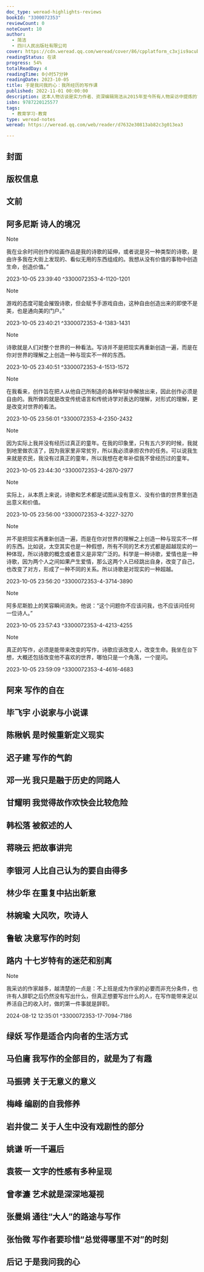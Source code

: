 ```yaml
---
doc_type: weread-highlights-reviews
bookId: "3300072353"
reviewCount: 0
noteCount: 10
author:
  - 简洁
  - 四川人民出版社有限公司
cover: https://cdn.weread.qq.com/weread/cover/86/cpplatform_c3xjis9acubqcwififwe46/t7_cpplatform_c3xjis9acubqcwififwe461695713885.jpg
readingStatus: 在读
progress: 54%
totalReadDay: 4
readingTime: 0小时57分钟
readingDate: 2023-10-05
title: 于是我问我的心：我所经历的写作课
published: 2022-11-01 00:00:00
description: 这本人物访谈是实力作者、资深编辑简洁从2015年至今所有人物采访中提炼的“写作课”。出于作家的身份，作者特别关注了这些人物在写作和创作上的经验和秘籍；作为资深编辑，作者对于投稿者的困惑有着精准而独到的观察，针对这些困惑提炼了具有共感和针对性的提问。本书将这些名家珍贵的写作方法和创作经验提炼出来，对于有志于写作的读者是非常难得的学习内容。
isbn: 9787220125577
tags:
  - 教育学习-教育
type: weread-notes
weread: https://weread.qq.com/web/reader/d7632e30813ab82c3g013ea3

---
```



## 封面

## 版权信息

## 文前

## 阿多尼斯 诗人的境况

> [!NOTE] 
> 我在业余时间创作的绘画作品是我的诗歌的延伸，或者说是另一种类型的诗歌，是由许多我在大街上发现的、看似无用的东西组成的。我想从没有价值的事物中创造生命，创造价值。”
> 
> 2023-10-05 23:39:40 ^3300072353-4-1120-1201

> [!NOTE] 
> 游戏的态度可能会摧毁诗歌，但会赋予手游戏自由，这种自由创造出来的即使不是美，也是通向美的门户。”
> 
> 2023-10-05 23:40:21 ^3300072353-4-1383-1431

> [!NOTE] 
> 诗歌就是人们对整个世界的一种看法。写诗并不是把现实再重新创造一遍，而是在你对世界的理解之上创造一种与现实不一样的东西。
> 
> 2023-10-05 23:40:51 ^3300072353-4-1513-1572

> [!NOTE] 
> 在我看来，创作旨在把人从他自己所制造的各种牢狱中解放出来，因此创作必须是自由的。我所做的就是改变传统语言和传统诗学对表达的理解，对形式的理解，更是改变对世界的看法。
> 
> 2023-10-05 23:56:01 ^3300072353-4-2350-2432

> [!NOTE] 
> 因为实际上我并没有经历过真正的童年。在我的印象里，只有五六岁的时候，我就到地里做农活了，因为我家里非常贫穷，所以我必须承担农作的任务。可以说我生来就是农民，我没有过真正的童年，所以我想在老年补偿我不曾经历过的童年。
> 
> 2023-10-05 23:44:30 ^3300072353-4-2870-2977

> [!NOTE] 
> 实际上，从本质上来说，诗歌和艺术都是试图从没有意义、没有价值的世界里创造出意义和价值。
> 
> 2023-10-05 23:56:00 ^3300072353-4-3227-3270

> [!NOTE] 
> 并不是把现实再重新创造一遍，而是在你对世界的理解之上创造一种与现实不一样的东西。比如说，太空其实也是一种假想，所有不同的艺术方式都是超越现实的一种体现，所以诗歌的概念或者意义是非常广泛的。科学是一种诗歌，爱情也是一种诗歌，因为两个人之间如果产生爱情，那么这两个人已经跳出自身，改变了自己，也改变了对方，形成了一种不同的关系。所以诗歌是对现实的一种超越。
> 
> 2023-10-05 23:56:20 ^3300072353-4-3714-3890

> [!NOTE] 
> 阿多尼斯脸上的笑容瞬间消失。他说：“这个问题你不应该问我，也不应该问任何一位诗人。”
> 
> 2023-10-05 23:57:43 ^3300072353-4-4213-4255

> [!NOTE] 
> 真正的写作，必须是能带来改变的写作，诗歌应该改变人，改变生命。我坐在台下想，大概还包括改变他不喜欢的世界，哪怕只是一个角落，一个提问。
> 
> 2023-10-05 23:59:09 ^3300072353-4-4616-4683

## 阿来 写作的自在

## 毕飞宇 小说家与小说课

## 陈楸帆 是时候重新定义现实

## 迟子建 写作的气韵

## 邓一光 我只是融于历史的同路人

## 甘耀明 我觉得故作欢快会比较危险

## 韩松落 被叙述的人

## 蒋晓云 把故事讲完

## 李银河 人比自己认为的要自由得多

## 林少华 在重复中拈出新意

## 林婉瑜 大风吹，吹诗人

## 鲁敏 决意写作的时刻

## 路内 十七岁特有的迷茫和别离

> [!NOTE] 
> 我采访的作家越多，越清楚的一点是：不上班是成为作家的必要而非充分条件，也许有人辞职之后仍然没有写出什么，但真正想要写出什么的人，在写作能带来足以养活自己的收入时，做的第一件事就是辞职。
> 
> 2024-08-12 12:35:01 ^3300072353-17-7094-7186

## 绿妖 写作是适合内向者的生活方式

## 马伯庸 我写作的全部目的，就是为了有趣

## 马振骋 关于无意义的意义

## 梅峰 编剧的自我修养

## 岩井俊二 关于人生中没有戏剧性的部分

## 姚谦 听一千遍后

## 袁筱一 文字的性感有多种呈现

## 曾孝濂 艺术就是深深地凝视

## 张曼娟 通往“大人”的路途与写作

## 张怡微 写作者要珍惜“总觉得哪里不对”的时刻

## 后记 于是我问我的心

